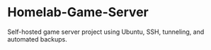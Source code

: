# Homelab-Game-Server
Self-hosted game server project using Ubuntu, SSH, tunneling, and automated backups.
